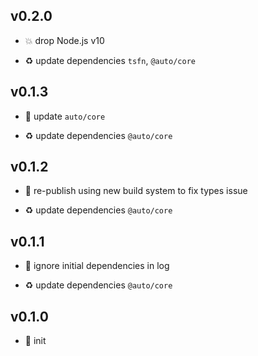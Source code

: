 ## v0.2.0

* 💥 drop Node.js v10

* ♻️ update dependencies `tsfn`, `@auto/core`

## v0.1.3

* 🐞 update `auto/core`

* ♻️ update dependencies `@auto/core`

## v0.1.2

* 🐞 re-publish using new build system to fix types issue

* ♻️ update dependencies `@auto/core`

## v0.1.1

* 🐞 ignore initial dependencies in log

* ♻️ update dependencies `@auto/core`

## v0.1.0

* 🐣 init

